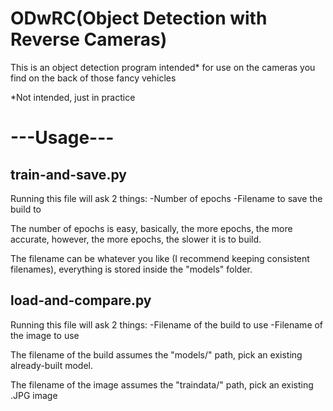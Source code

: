 # ODwRC(Object Detection with Reverse Cameras)
This is an object detection program intended\* for use on the cameras you find on the back of those fancy vehicles

\*Not intended, just in practice

# ---Usage---
## train-and-save.py
Running this file will ask 2 things:
-Number of epochs
-Filename to save the build to

The number of epochs is easy, basically, the more epochs, the more accurate, however, the more epochs, the slower it is to build.

The filename can be whatever you like (I recommend keeping consistent filenames), everything is stored inside the "models" folder.

## load-and-compare.py
Running this file will ask 2 things:
-Filename of the build to use
-Filename of the image to use

The filename of the build assumes the "models/" path, pick an existing already-built model.

The filename of the image assumes the "traindata/" path, pick an existing .JPG image
